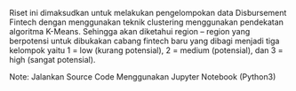 Riset ini dimaksudkan untuk melakukan pengelompokan data Disbursement Fintech dengan menggunakan teknik clustering menggunakan pendekatan algoritma K-Means. Sehingga akan diketahui region – region yang berpotensi untuk dibukakan cabang fintech baru  yang dibagi menjadi tiga kelompok yaitu 1 = low (kurang potensial), 2 = medium (potensial), dan 3 = high (sangat potensial).


Note:
Jalankan Source Code Menggunakan Jupyter Notebook (Python3)
